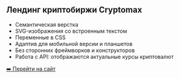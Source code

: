 ## Лендинг криптобиржи Cryptomax

- Семантическая верстка
- SVG-изображения со встроенным текстом
- Переменные в CSS
- Адаптив для мобильной версии и планшетов
- Без сторонних фреймворков и конструкторов
- Работа с API: отображаются актуальные курсы криптовалют

[➡️ Перейти на сайт](https://saltilo.github.io/saltilo/Cryptomax/cryptomax.html)
